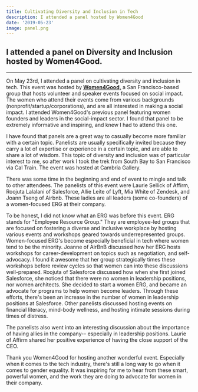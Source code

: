 ```yaml
---
title: Cultivating Diversity and Inclusion in Tech
description: I attended a panel hosted by Women4Good
date: '2019-05-23'
image: panel.png
---
```


## I attended a panel on Diversity and Inclusion hosted by Women4Good.
* * * * *

On May 23rd, I attended a panel on cultivating diversity and inclusion in tech. This event was hosted by [**Women4Good,**](http://www.women4good.com/) a San Francisco-based group that hosts volunteer and speaker events focused on social impact. The women who attend their events come from various backgrounds (nonprofit/startup/corporations), and are all interested in making a social impact. I attended Women4Good's previous panel featuring women founders and leaders in the social-impact sector. I found that panel to be extremely informative and inspiring, and knew I had to attend this one.

I have found that panels are a great way to casually become more familiar with a certain topic. Panelists are usually specifically invited because they carry a lot of expertise or experience in a certain topic, and are able to share a lot of wisdom. This topic of diversity and inclusion was of particular interest to me, so after work I took the trek from South Bay to San Francisco via Cal Train. The event was hosted at Cambria Gallery.

There was some time in the beginning and end of event to mingle and talk to other attendees. The panelists of this event were Laurie Sellick of Affirm, Roojuta Lalalani of Salesforce, Allie Leite of Lyft, Mia White of Zendesk, and Joann Tseng of Airbnb. These ladies are all leaders (some co-founders) of a women-focused ERG at their company.

To be honest, I did not know what an ERG was before this event. ERG stands for "Employee Resource Group." They are employee-led groups that are focused on fostering a diverse and inclusive workplace by hosting various events and workshops geared towards underrepresented groups. Women-focused ERG's become especially beneficial in tech where women tend to be the minority. Joanne of AirBnB discussed how her ERG hosts workshops for career-development on topics such as negotiation, and self-advocacy. I found it awesome that her group strategically times these workshops before review cycles so that women can into these discussions well-prepared. Roojuta of Salesforce discussed how when she first joined Salesforce, she noticed that there were no women in leadership positions, nor women architects. She decided to start a women ERG, and became an advocate for programs to help women become leaders. Through these efforts, there's been an increase in the number of women in leadership positions at Salesforce. Other panelists discussed hosting events on financial literacy, mind-body wellness, and hosting intimate sessions during times of distress.

The panelists also went into an interesting discussion about the importance of having allies in the company-- especially in leadership positions. Laurie of Affirm shared her positive experience of having the close support of the CEO.

Thank you Women4Good for hosting another wonderful event. Especially when it comes to the tech industry, there's still a long way to go when it comes to gender equality. It was inspiring for me to hear from these smart, powerful women, and the work they are doing to advocate for women in their company.
